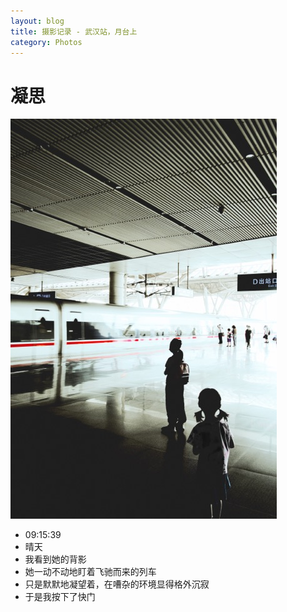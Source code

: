 ```yaml
---
layout: blog
title: 摄影记录 - 武汉站，月台上
category: Photos
---
```

# 凝思

<img src="https://github.com/ZaneWiegand/ZaneWiegand.github.io/raw/main/images/Photo/DSC_4153.jpeg"/>

- 09:15:39
- 晴天
- 我看到她的背影
- 她一动不动地盯着飞驰而来的列车
- 只是默默地凝望着，在嘈杂的环境显得格外沉寂
- 于是我按下了快门